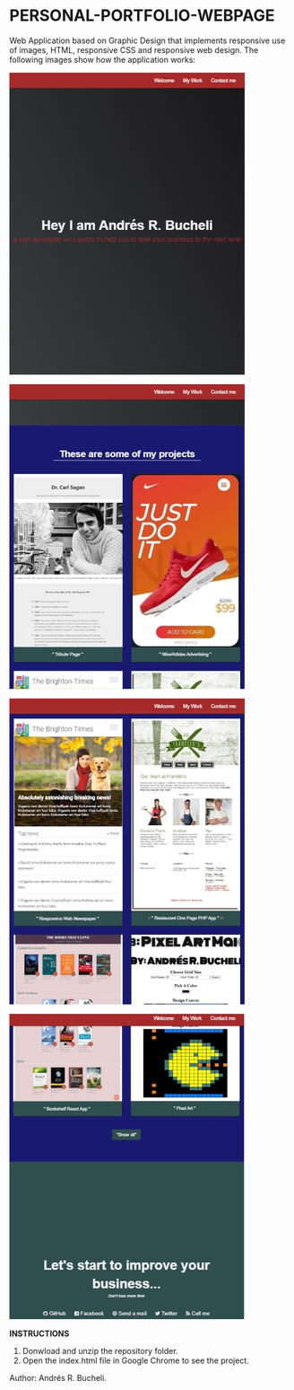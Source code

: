 # PERSONAL-PORTFOLIO-WEBPAGE

Web Application based on Graphic Design that implements responsive use of images, HTML, responsive CSS and responsive web design.
The following images show how the application works:

![1](https://raw.githubusercontent.com/ARBUCHELI/PERSONAL-PORTFOLIO-WEBPAGE/master/1.jpg)

![2](https://raw.githubusercontent.com/ARBUCHELI/PERSONAL-PORTFOLIO-WEBPAGE/master/2.jpg)

![3](https://github.com/ARBUCHELI/PERSONAL-PORTFOLIO-WEBPAGE/blob/master/3.jpg)

![4](https://raw.githubusercontent.com/ARBUCHELI/PERSONAL-PORTFOLIO-WEBPAGE/master/4.jpg)

<strong>INSTRUCTIONS</strong>

1) Donwload and unzip the repository folder.
2) Open the index.html file in Google Chrome to see the project.

Author: Andrés R. Bucheli.

